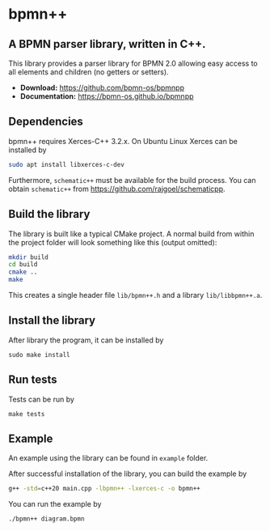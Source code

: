 # bpmn++

## A BPMN parser library, written in C++.

This library provides a parser library for BPMN 2.0 allowing easy access to all elements and children (no getters or setters).

- **Download:** https://github.com/bpmn-os/bpmnpp
- **Documentation:** https://bpmn-os.github.io/bpmnpp 

## Dependencies

bpmn++ requires Xerces-C++ 3.2.x. On Ubuntu Linux Xerces can be installed by
```sh
sudo apt install libxerces-c-dev
```

Furthermore, `schematic++` must be available for the build process. You can obtain `schematic++` from https://github.com/rajgoel/schematicpp.

## Build the library

The library is built like a typical CMake project. A normal build from within the project folder will look something like this (output omitted):

```sh
mkdir build
cd build
cmake ..
make
```

This creates a single header file `lib/bpmn++.h` and a library `lib/libbpmn++.a`.

## Install the library
After library the program, it can be installed by

```
sudo make install
```

## Run tests
Tests can be run by

```
make tests
```

## Example

An example using the library can be found in `example` folder.

After successful installation of the library, you can build the example by

```sh
g++ -std=c++20 main.cpp -lbpmn++ -lxerces-c -o bpmn++
```

You can run the example by
```sh
./bpmn++ diagram.bpmn
```
